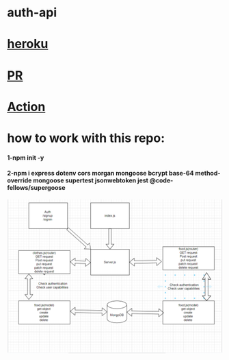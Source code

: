 # auth-api

# [heroku](https://auth-api-zaid.herokuapp.com/)
# [PR](https://github.com/zaidalasfar97/auth-api/pull/1)
# [Action](https://github.com/zaidalasfar97/auth-api/actions)

# how to work with this repo:
#### 1-npm init -y
#### 2-npm i express dotenv cors morgan mongoose bcrypt base-64 method-override mongoose supertest jsonwebtoken jest @code-fellows/supergoose


![UML](./img/111.png)